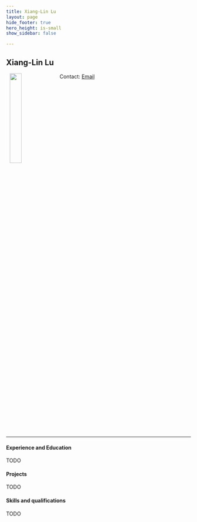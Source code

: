 ```yaml
---
title: Xiang-Lin Lu
layout: page
hide_footer: true
hero_height: is-small
show_sidebar: false

---
```


## Xiang-Lin Lu
<img src="{{site.url}}/img/random.jpg" align="left" hspace="10" width="25%">

Contact:
<i class="fas fa-at"></i> [Email](mailto:b11601013@ntu.edu.tw)  

<!--
<i class="fab fa-github"></i> [Github]()  
<i class="fab fa-linkedin"></i> [LinkedIn]()
<i class="fab fa-google"></i> [Google Scholar]()  
-->

<br clear="all">
<hr class="solid">

#### Experience and Education

TODO

#### Projects

TODO

#### Skills and qualifications

TODO

